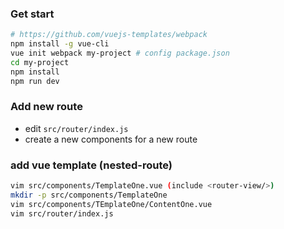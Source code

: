 ### Get start
```sh
# https://github.com/vuejs-templates/webpack
npm install -g vue-cli
vue init webpack my-project # config package.json
cd my-project
npm install
npm run dev
```


### Add new route
- edit `src/router/index.js`
- create a new components for a new route


### add vue template (nested-route)
```sh
vim src/components/TemplateOne.vue (include <router-view/>)
mkdir -p src/components/TemplateOne
vim src/components/TEmplateOne/ContentOne.vue
vim src/router/index.js
```
